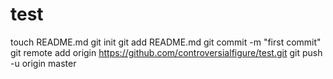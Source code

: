 test
====
touch README.md
git init
git add README.md
git commit -m "first commit"
git remote add origin https://github.com/controversialfigure/test.git
git push -u origin master
